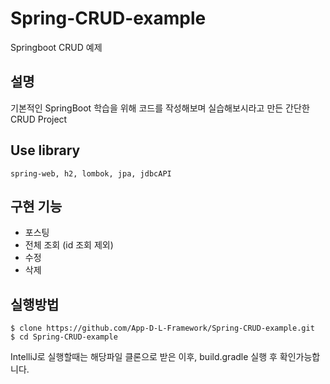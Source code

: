 # Spring-CRUD-example
Springboot CRUD 예제

## 설명
기본적인 SpringBoot 학습을 위해 코드를 작성해보며 실습해보시라고 만든 간단한 CRUD Project 

## Use library 
~~~~~~~~~~~~~~~~~~~~~~~~~~~~~~~~~~~~~~~~~~
spring-web, h2, lombok, jpa, jdbcAPI 
~~~~~~~~~~~~~~~~~~~~~~~~~~~~~~~~~~~~~~~~~~

## 구현 기능 
- 포스팅 
- 전체 조회 (id 조회 제외)
- 수정
- 삭제 

## 실행방법 

~~~~~~~~~~~~~~~~~~~~
$ clone https://github.com/App-D-L-Framework/Spring-CRUD-example.git
$ cd Spring-CRUD-example 
~~~~~~~~~~~~~~~~~~~~

IntelliJ로 실행할때는 해당파일 클론으로 받은 이후, build.gradle 실행 후 확인가능합니다. 
